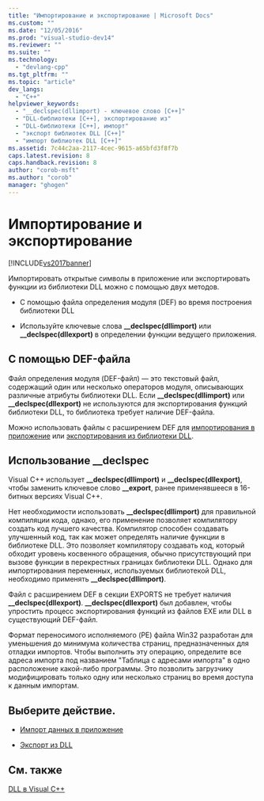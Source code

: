 ```yaml
---
title: "Импортирование и экспортирование | Microsoft Docs"
ms.custom: ""
ms.date: "12/05/2016"
ms.prod: "visual-studio-dev14"
ms.reviewer: ""
ms.suite: ""
ms.technology: 
  - "devlang-cpp"
ms.tgt_pltfrm: ""
ms.topic: "article"
dev_langs: 
  - "C++"
helpviewer_keywords: 
  - "__declspec(dllimport) - ключевое слово [C++]"
  - "DLL-библиотеки [C++], экспортирование из"
  - "DLL-библиотеки [C++], импорт"
  - "экспорт библиотек DLL [C++]"
  - "импорт библиотек DLL [C++]"
ms.assetid: 7c44c2aa-2117-4cec-9615-a65bfd3f8f7b
caps.latest.revision: 8
caps.handback.revision: 8
author: "corob-msft"
ms.author: "corob"
manager: "ghogen"
---
```

# Импортирование и экспортирование
[!INCLUDE[vs2017banner](../assembler/inline/includes/vs2017banner.md)]

Импортировать открытые символы в приложение или экспортировать функции из библиотеки DLL можно с помощью двух методов.  
  
-   С помощью файла определения модуля \(DEF\) во время построения библиотеки DLL  
  
-   Используйте ключевые слова **\_\_declspec\(dllimport\)** или **\_\_declspec\(dllexport\)** в определении функции ведущего приложения.  
  
## C помощью DEF\-файла  
 Файл определения модуля \(DEF\-файл\) — это текстовый файл, содержащий один или несколько операторов модуля, описывающих различные атрибуты библиотеки DLL.  Если **\_\_declspec\(dllimport\)** или **\_\_declspec\(dllexport\)** не используются для экспортирования функций библиотеки DLL, то библиотека требует наличие DEF\-файла.  
  
 Можно использовать файлы с расширением DEF для [импортирования в приложение](../build/importing-using-def-files.md) или [экспортирования из библиотеки DLL](../build/exporting-from-a-dll-using-def-files.md).  
  
## Использование \_\_declspec  
 Visual C\+\+ использует **\_\_declspec\(dllimport\)** и **\_\_declspec\(dllexport\)**, чтобы заменить ключевое слово **\_\_export**, ранее применявшееся в 16\-битных версиях Visual C\+\+.  
  
 Нет необходимости использовать **\_\_declspec\(dllimport\)** для правильной компиляции кода, однако, его применение позволяет компилятору создать код лучшего качества.  Компилятор способен создавать улучшенный код, так как может определять наличие функции в библиотеке DLL. Это позволяет компилятору создавать код, который обходит уровень косвенного обращения, обычно присутствующий при вызове функции в перекрестных границах библиотеки DLL.  Однако для импортирования переменных, используемых библиотекой DLL, необходимо применять **\_\_declspec\(dllimport\)**.  
  
 Файл с расширением DEF в секции EXPORTS не требует наличия **\_\_declspec\(dllexport\)**.  **\_\_declspec\(dllexport\)** был добавлен, чтобы упростить процесс экспортирования функций из файлов EXE или DLL в существующий DEF\-файл.  
  
 Формат переносимого исполняемого \(PE\) файла Win32 разработан для уменьшения до минимума количества страниц, предназначенных для отладки импортов.  Чтобы выполнить эту операцию, определите все адреса импорта под названием "Таблица с адресами импорта" в одно расположение какой\-либо программы.  Это позволить загрузчику модифицировать только одну или несколько страниц во время доступа к данным импортам.  
  
## Выберите действие.  
  
-   [Импорт данных в приложение](../build/importing-into-an-application-using-declspec-dllimport.md)  
  
-   [Экспорт из DLL](../build/exporting-from-a-dll.md)  
  
## См. также  
 [DLL в Visual C\+\+](../build/dlls-in-visual-cpp.md)